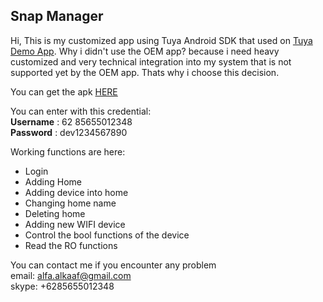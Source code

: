 ## Snap Manager

Hi, This is my customized app using Tuya Android SDK that used on [Tuya Demo App](https://github.com/TuyaInc/tuyasmart_home_android_sdk).
Why i didn't use the OEM app? because i need heavy customized and very technical integration into my system that is not supported yet by the OEM app. Thats why i choose this decision.

You can get the apk [HERE](https://github.com/alkaaf/snap-manager/releases/tag/v1.0.0)

You can enter with this credential:  
**Username** : 62 85655012348  
**Password** : dev1234567890  

Working functions are here:
- Login
- Adding Home
- Adding device into home
- Changing home name
- Deleting home
- Adding new WIFI device
- Control the bool functions of the device
- Read the RO functions

You can contact me if you encounter any problem  
email: alfa.alkaaf@gmail.com  
skype: +6285655012348  
